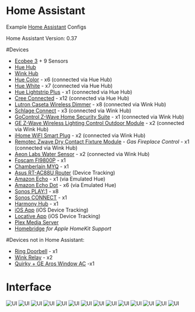 # Home Assistant
Example [Home Assistant](https://home-assistant.io) Configs

Home Assistant Version: 0.37

#Devices

* [Ecobee 3](http://www.amazon.com/ecobee3-Smarter-Thermostat-Remote-Generation/dp/B00ZIRV39M/ref=sr_1_1?ie=UTF8&qid=1461377268&sr=8-1&keywords=ecobee3) + 9 Sensors
* [Hue Hub](http://www.amazon.com/Philips-458489-Hue-Bridge-Frustration/dp/B014H2P42K/ref=sr_1_1?ie=UTF8&qid=1461377320&sr=8-1&keywords=hue+hub)
* [Wink Hub](http://www.amazon.com/Wink-PWHUB-WH17-Connected-Home-Hub/dp/B00PV6GAI4/ref=sr_1_1?ie=UTF8&qid=1461377299&sr=8-1&keywords=wink+hub)
* [Hue Color](http://www.amazon.com/Philips-456186-Ambiance-Extension-Generation/dp/B014H2OZJS/ref=sr_1_1?ie=UTF8&qid=1461377356&sr=8-1&keywords=hue+color) - x6 (connected via Hue Hub)
* [Hue White](http://www.amazon.com/Philips-455295-White-Equivalent-Single/dp/B01C5C9ZLK/ref=sr_1_1?ie=UTF8&qid=1461377384&sr=8-1&keywords=hue+white) - x7 (connected via Hue Hub)
* [Hue Lightstrip Plus](https://www.amazon.com/dp/B0167H33DU/ref=twister_B01M8JU79M?_encoding=UTF8&psc=1) - x1 (connected via Hue Hub)
* [Cree Connected](http://www.amazon.com/dp/B01701DKVM/ref=twister_B017DJNMU0?_encoding=UTF8&psc=1) - x12 (connected via Hue Hub)
* [Lutron Caseta Wireless Dimmer](http://www.amazon.com/Lutron-PD-6WCL-WH-Caseta-Wireless-150-Watt/dp/B00KLAXFQA/ref=sr_1_4?s=hi&ie=UTF8&qid=1461376977&sr=1-4&keywords=caseta+wireless) - x8 (connected via Wink Hub)
* [Schlage Connect](https://www.amazon.com/Schlage-Connect-BE469NX-Touchscreen-Deadbolt/dp/B00AGK9KUU/ref=sr_1_3?ie=UTF8&qid=1482945181&sr=8-3&keywords=schlage%2Bconnect&th=1) - x3 (connected via Wink Hub)
* [GoControl Z-Wave Home Security Suite](http://www.amazon.com/GOCONTROL-WNK01-311KIT-Premium-Z-Wave-Security/dp/B00XUXYT6K/ref=sr_1_1?ie=UTF8&qid=1465167435&sr=8-1&keywords=go+control) - x1 (connected via Wink Hub)
* [GE Z-Wave Wireless Lighting Control Outdoor Module](https://www.amazon.com/GE-Wireless-Lighting-Control-Outdoor/dp/B0013V8K3O/ref=sr_1_1?ie=UTF8&qid=1466468235&sr=8-1&keywords=ge+outdoor+zwave) - x2 (connected via Wink Hub)
* [iHome WiFI Smart Plug](https://www.amazon.com/iHome-Smart-Apple-HomeKit-Amazon/dp/B010ACFEI0/ref=sr_1_1?ie=UTF8&qid=1467576017&sr=8-1&keywords=ihome+smart+plug) - x2 (connected via Wink Hub)
* [Remotec Zwave Dry Contact Fixture Module](https://www.amazon.com/gp/product/B00913ATFI/ref=oh_aui_detailpage_o00_s00?ie=UTF8&psc=1) - *Gas Fireplace Control* - x1 (connected via Wink Hub)
* [Aeon Labs Water Sensor](https://www.amazon.com/gp/product/B00H3TJ3P4/ref=oh_aui_detailpage_o00_s00?ie=UTF8&psc=1) - x2 (connected via Wink Hub)
* [Foscam FI9800P](http://www.amazon.com/Wireless-Foscam-FI9800P-Waterproof-Detection/dp/B0173Z3NG2?ie=UTF8&psc=1&redirect=true&ref_=oh_aui_detailpage_o02_s01) - x1
* [Chamberlain MYQ](http://www.amazon.com/Chamberlain-MYQ-G0201-MyQ-Garage-Controls-Smartphone/dp/B00EAD65UW) - x1
* [Asus RT-AC88U Router](http://www.amazon.com/Dual-Band-Wireless-AC3100-Gigabit-Router-RT-AC88U/dp/B016EWKQAQ?ie=UTF8&psc=1&redirect=true&ref_=oh_aui_search_detailpage) (Device Tracking)
* [Amazon Echo](http://www.amazon.com/Amazon-SK705DI-Echo/dp/B00X4WHP5E/ref=sr_1_1?ie=UTF8&qid=1461377119&sr=8-1&keywords=amazon+echo) - x1 (via Emulated Hue)
* [Amazon Echo Dot](http://www.amazon.com/b/?node=14047587011) - x6 (via Emulated Hue)
* [Sonos PLAY:1](https://www.amazon.com/Sonos-PLAY-Compact-Wireless-Streaming/dp/B00EWCUK1Q/ref=sr_1_1?s=aht&ie=UTF8&qid=1480883246&sr=1-1&keywords=Sonos+play+1) - x8
* [Sonos CONNECT](https://www.amazon.com/Sonos-Wireless-Receiver-Component-Streaming/dp/B001CROHX6/ref=sr_1_3?s=aht&ie=UTF8&qid=1480883287&sr=1-3&keywords=Sonos+Connect) - x1
* [Harmony Hub](https://www.amazon.com/Logitech-Harmony-Companion-Control-Entertainment/dp/B00N3RFC4G/ref=sr_1_2?s=aht&ie=UTF8&qid=1479756420&sr=1-2&keywords=harmony+hub) - x1
* [iOS App](https://home-assistant.io/ecosystem/ios/) (iOS Device Tracking)
* [Locative App](https://my.locative.io) (iOS Device Tracking)
* [Plex Media Server](https://plex.tv)
* [Homebridge](https://github.com/nfarina/homebridge) *for Apple HomeKit Support*

#Devices not in Home Assistant:

* [Ring Doorbell](http://www.amazon.com/Ring-Wi-Fi-Enabled-Video-Doorbell/dp/B00TZAO9D0/ref=sr_1_4?ie=UTF8&qid=1461377085&sr=8-4&keywords=ring+doorbell) - x1
* [Wink Relay](http://www.wink.com/products/wink-relay-touchscreen-controller/) - x2
* [Quirky + GE Aros Window AC](http://www.amazon.com/Quirky-Aros-Smart-Window-Conditioner/dp/B00IDXGIAC?ie=UTF8&psc=1&redirect=true&ref_=oh_aui_detailpage_o03_s01) -x1

# Interface
![UI](images/home-screenshot.jpg)
![UI](images/lights-screenshot.jpg)
![UI](images/living-room-screenshot.jpg)
![UI](images/dining-screenshot.jpg)
![UI](images/bedrooms-screenshot.jpg)
![UI](images/bath-screenshot.jpg)
![UI](images/offices-screenshot.jpg)
![UI](images/basement-screenshot.jpg)
![UI](images/outdoor-screenshot.jpg)
![UI](images/automation-screenshot.jpg)
![UI](images/sensors-screenshot.jpg)
![UI](images/media-screenshot.jpg)
![UI](images/camera-screenshot.jpg)
![UI](images/traffic-screenshot.jpg)





